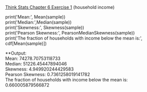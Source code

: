 [Think Stats Chapter 6 Exercise 1](http://greenteapress.com/thinkstats2/html/thinkstats2007.html#toc60) (household income)

print('Mean:', Mean(sample))  
print('Median:',Median(sample))  
print('Skewness:', Skewness(sample))  
print('Pearson Skewness:', PearsonMedianSkewness(sample))  
print('The fraction of households with income below the mean is:', cdf[Mean(sample)])  

**Output:  
Mean: 74278.70753118733  
Median: 51226.45447894046  
Skewness: 4.949920244429583  
Pearson Skewness: 0.7361258019141782  
The fraction of households with income below the mean is: 0.660005879566872  
